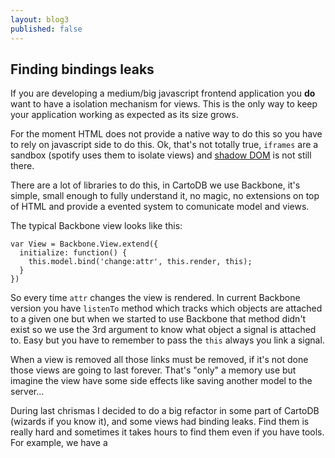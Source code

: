 ```yaml
---
layout: blog3
published: false
---
```


## Finding bindings leaks 

If you are developing a medium/big javascript frontend application you **do** want to have a isolation mechanism for views. This is the only way to keep your application working as expected as its size grows.

For the moment HTML does not provide a native way to do this so you have to rely on javascript side to do this. Ok, that's not totally true, ``iframes`` are a sandbox (spotify uses them to isolate views) and [shadow DOM](http://www.html5rocks.com/en/tutorials/webcomponents/shadowdom/) is not still there.

There are a lot of libraries to do this, in CartoDB we use Backbone, it's simple, small enough to fully understand it, no magic, no extensions on top of HTML and provide a evented system to comunicate model and views.

The typical Backbone view looks like this:

```
var View = Backbone.View.extend({
  initialize: function() {
  	this.model.bind('change:attr', this.render, this);
  }
})
```

So every time `attr` changes the view is rendered. In current Backbone version you have ``listenTo`` method which tracks which objects are attached to a given one but when we started to use Backbone that method didn't exist so we use the 3rd argument to know what object a signal is attached to. Easy but you have to remember to pass the ``this`` always you link a signal.

When a view is removed all those links must be removed, if it's not done those views are going to last forever. That's "only" a memory use but imagine the view have some side effects like saving another model to the server...

During last chrismas I decided to do a big refactor in some part of CartoDB (wizards if you know it), and some views had binding leaks. Find them is really hard and sometimes it takes hours to find them even if you have tools. For example, we have a 